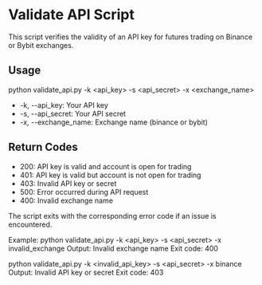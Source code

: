 # Validate API Script

This script verifies the validity of an API key for futures trading on Binance or Bybit exchanges.

## Usage

python validate_api.py -k <api_key> -s <api_secret> -x <exchange_name>

- -k, --api_key: Your API key
- -s, --api_secret: Your API secret
- -x, --exchange_name: Exchange name (binance or bybit)

## Return Codes

- 200: API key is valid and account is open for trading
- 401: API key is valid but account is not open for trading
- 403: Invalid API key or secret
- 500: Error occurred during API request
- 400: Invalid exchange name

The script exits with the corresponding error code if an issue is encountered.

Example:
python validate_api.py -k <api_key> -s <api_secret> -x invalid_exchange
Output:
Invalid exchange name
Exit code: 400

python validate_api.py -k <invalid_api_key> -s <api_secret> -x binance
Output:
Invalid API key or secret
Exit code: 403


